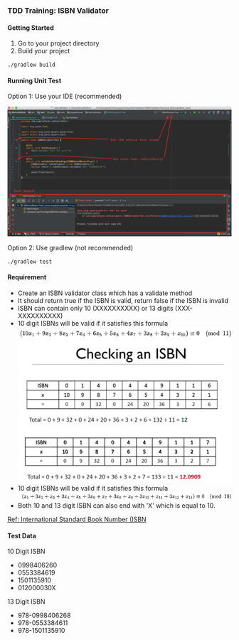 ### TDD Training: ISBN Validator

#### Getting Started
1. Go to your project directory
2. Build your project
```
./gradlew build  
```

#### Running Unit Test
Option 1: Use your IDE (recommended)

![alt text](https://github.com/pongpon-tienthong/isbnvalidator/raw/master/images/runningJunit.png)

Option 2: Use gradlew (not recommended)
```
./gradlew test
```
#### Requirement
* Create an ISBN validator class which has a validate method
* It should return true if the ISBN is valid, return false if the ISBN is invalid
* ISBN can contain only 10 (XXXXXXXXXX) or 13 digits (XXX-XXXXXXXXXX)
* 10 digit ISBNs will be valid if it satisfies this formula
![alt text](https://github.com/pongpon-tienthong/isbnvalidator/raw/master/images/10DigitFormula.png)
![alt text](https://github.com/pongpon-tienthong/isbnvalidator/raw/master/images/10DigitExample.png)
* 10 digit ISBNs will be valid if it satisfies this formula
![alt text](https://github.com/pongpon-tienthong/isbnvalidator/raw/master/images/13DigitFormula.png)
* Both 10 and 13 digit ISBN can also end with 'X' which is equal to 10.

[Ref: International Standard Book Number (ISBN](https://en.wikipedia.org/wiki/International_Standard_Book_Number)

#### Test Data
10 Digit ISBN
* 0998406260
* 0553384619
* 1501135910
* 012000030X

13 Digit ISBN
* 978-0998406268
* 978-0553384611
* 978-1501135910